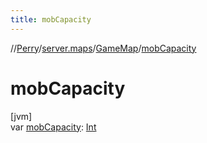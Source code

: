 ```yaml
---
title: mobCapacity
---
```

//[Perry](../../../index.html)/[server.maps](../index.html)/[GameMap](index.html)/[mobCapacity](mob-capacity.html)



# mobCapacity



[jvm]\
var [mobCapacity](mob-capacity.html): [Int](https://kotlinlang.org/api/latest/jvm/stdlib/kotlin/-int/index.html)




